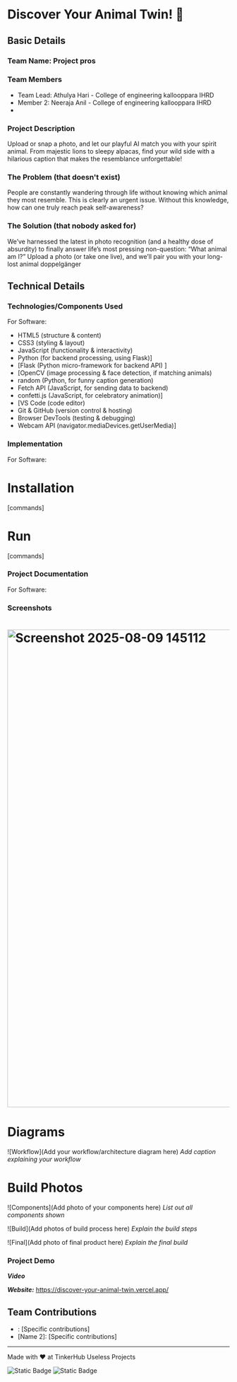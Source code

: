 # Discover Your Animal Twin! 🎯


## Basic Details
### Team Name: Project pros


### Team Members
- Team Lead: Athulya Hari - College of engineering kallooppara IHRD
- Member 2: Neeraja Anil - College of engineering kallooppara IHRD
- 
### Project Description
Upload or snap a photo, and let our playful AI match you with your spirit animal. From majestic lions to sleepy alpacas, find your wild side with a hilarious caption that makes the resemblance unforgettable! 

### The Problem (that doesn't exist)
People are constantly wandering through life without knowing which animal they most resemble. This is clearly an urgent issue. Without this knowledge, how can one truly reach peak self-awareness?

### The Solution (that nobody asked for)
We’ve harnessed the latest in photo recognition (and a healthy dose of absurdity) to finally answer life’s most pressing non-question: “What animal am I?”
Upload a photo (or take one live), and we’ll pair you with your long-lost animal doppelgänger

## Technical Details
### Technologies/Components Used
For Software:
- HTML5 (structure & content)
- CSS3 (styling & layout)
- JavaScript (functionality & interactivity)
- Python (for backend processing, using Flask)]
- [Flask (Python micro-framework for backend API) ]
- [OpenCV (image processing & face detection, if matching animals)
- random (Python, for funny caption generation)
- Fetch API (JavaScript, for sending data to backend)
- confetti.js (JavaScript, for celebratory animation)]
- [VS Code (code editor)
- Git & GitHub (version control & hosting)
- Browser DevTools (testing & debugging)
- Webcam API (navigator.mediaDevices.getUserMedia)]

### Implementation
For Software:
# Installation
[commands]

# Run
[commands]

### Project Documentation
For Software:

### Screenshots 
# <img width="1920" height="1080" alt="Screenshot 2025-08-09 145112" src="https://github.com/user-attachments/assets/b1448a9e-16b5-4749-86e5-fcc579433689" />


# Diagrams
![Workflow](Add your workflow/architecture diagram here)
*Add caption explaining your workflow*



# Build Photos
![Components](Add photo of your components here)
*List out all components shown*

![Build](Add photos of build process here)
*Explain the build steps*

![Final](Add photo of final product here)
*Explain the final build*

### Project Demo
***Video***

***Website:*** https://discover-your-animal-twin.vercel.app/

## Team Contributions
- : [Specific contributions]
- [Name 2]: [Specific contributions]

---
Made with ❤️ at TinkerHub Useless Projects 

![Static Badge](https://img.shields.io/badge/TinkerHub-24?color=%23000000&link=https%3A%2F%2Fwww.tinkerhub.org%2F)
![Static Badge](https://img.shields.io/badge/UselessProjects--25-25?link=https%3A%2F%2Fwww.tinkerhub.org%2Fevents%2FQ2Q1TQKX6Q%2FUseless%2520Projects)


